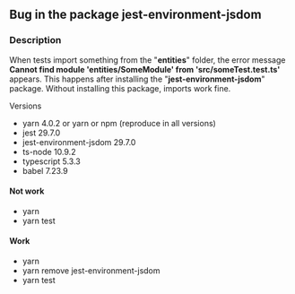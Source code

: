 ## Bug in the package **jest-environment-jsdom**

### Description

When tests import something from the "**entities**" folder, the error message **Cannot find module 'entities/SomeModule' from 'src/someTest.test.ts'** appears. This happens after installing the "**jest-environment-jsdom**" package. Without installing this package, imports work fine.

Versions
* yarn 4.0.2 or yarn or npm (reproduce in all versions)
* jest 29.7.0
* jest-environment-jsdom 29.7.0
* ts-node 10.9.2
* typescript 5.3.3
* babel 7.23.9

#### Not work
* yarn
* yarn test

#### Work
* yarn
* yarn remove jest-environment-jsdom
* yarn test
